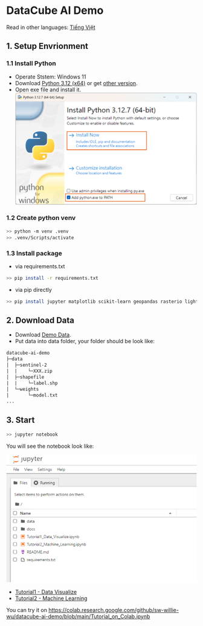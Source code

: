 # DataCube AI Demo

Read in other languages: [Tiếng Việt](README_viet.md)

## 1. Setup Envrionment

### 1.1 Install Python

- Operate Ststem: Windows 11
- Download [Python 3.12 (x64)](https://www.python.org/ftp/python/3.12.7/python-3.12.7-amd64.exe) or get [other version](https://www.python.org/downloads/).
- Open exe file and install it.
![Install Python](docs/pic/install_python.png)

### 1.2 Create python venv

```bash
>> python -m venv .venv
>> .venv/Scripts/activate
```

### 1.3 Install package

- via requirements.txt

```bash
>> pip install -r requirements.txt
```

- via pip directly

```bash
>> pip install jupyter matplotlib scikit-learn geopandas rasterio lightgbm
```

## 2. Download Data

- Download [Demo Data](https://thinktronltdcorp-my.sharepoint.com/:f:/g/personal/willie_wu_thinktronltd_com/ErtvtU-mdBRPhKH9fM4D-W4BEv7xU7iZajrWC3bT-n7X6w?e=P9iNiq).
- Put data into data folder, your folder should be look like:

```tree
datacube-ai-demo
├─data
│  ├─sentinel-2
|  |    └─XXX.zip
│  ├─shapefile
|  |    └─label.shp
│  └─weights
|       └─model.txt
...
```

## 3. Start

```bash
>> jupyter notebook
```

You will see the notebook look like:

![Start Jupyter](docs/pic/start_jupyter.png)

- [Tutorial1 - Data Visualize](./Tutorial1_Data_Visualize.ipynb)
- [Tutorial2 - Machine Learning](./Tutorial2_Machine_Learning.ipynb)

You can try it on https://colab.research.google.com/github/sw-willie-wu/datacube-ai-demo/blob/main/Tutorial_on_Colab.ipynb